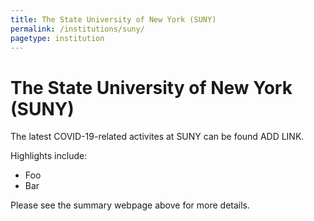 ```yaml
---
title: The State University of New York (SUNY)
permalink: /institutions/suny/
pagetype: institution
---
```


# The State University of New York (SUNY)

  The latest COVID-19-related activites at SUNY can be found ADD LINK.

  Highlights include:

  * Foo
  * Bar

Please see the summary webpage above for more details.

